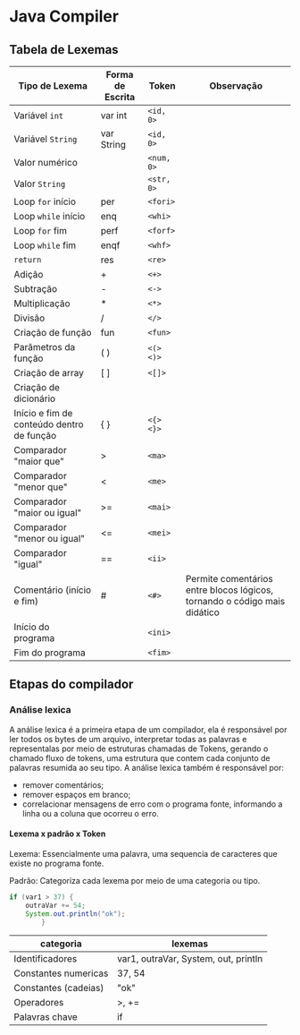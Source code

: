 # Java Compiler
 
## Tabela de Lexemas

| Tipo de Lexema                                | Forma de Escrita | Token       | Observação                                                                 |
|----------------------------------------------|------------------|-------------|----------------------------------------------------------------------------|
| Variável `int`                                | var int          | `<id, 0>`   |                                                                            |
| Variável `String`                             | var String       | `<id, 0>`   |                                                                            |
| Valor numérico                                |                  | `<num, 0>`  |                                                                            |
| Valor `String`                                |                  | `<str, 0>`  |                                                                            |
| Loop `for` início                             | per              | `<fori>`    |                                                                            |
| Loop `while` início                           | enq              | `<whi>`     |                                                                            |
| Loop `for` fim                                | perf             | `<forf>`    |                                                                            |
| Loop `while` fim                              | enqf             | `<whf>`     |                                                                            |
| `return`                                      | res              | `<re>`      |                                                                            |
| Adição                                        | +                | `<+>`       |                                                                            |
| Subtração                                     | -                | `<->`       |                                                                            |
| Multiplicação                                 | *                | `<*>`       |                                                                            |
| Divisão                                       | /                | `</>`       |                                                                            |
| Criação de função                             | fun              | `<fun>`     |                                                                            |
| Parâmetros da função                          | ( )              | `<(>` `<)>` |                                                                            |
| Criação de array                              | [ ]              | `<[]>`      |                                                                            |
| Criação de dicionário                         |                  |             |                                                                            |
| Início e fim de conteúdo dentro de função     | { }              | `<{>` `<}>` |                                                                            |
| Comparador "maior que"                        | >                | `<ma>`      |                                                                            |
| Comparador "menor que"                        | <                | `<me>`      |                                                                            |
| Comparador "maior ou igual"                   | >=               | `<mai>`     |                                                                            |
| Comparador "menor ou igual"                   | <=               | `<mei>`     |                                                                            |
| Comparador "igual"                            | ==               | `<ii>`      |                                                                            |
| Comentário (início e fim)                     | #                | `<#>`       | Permite comentários entre blocos lógicos, tornando o código mais didático |
| Início do programa                            |                  | `<ini>`     |                                                                            |
| Fim do programa                               |                  | `<fim>`     |                                                                            |

## Etapas do compilador

### Análise lexica
A análise lexica é a primeira etapa de um compilador, ela é responsável por ler todos os bytes de um arquivo, interpretar todas as
palavras e representalas por meio de estruturas chamadas de Tokens, gerando o chamado fluxo de tokens, uma estrutura que contem
cada conjunto de palavras resumida ao seu tipo.
A análise lexica também é responsável por:
- remover comentários;
- remover espaços em branco;
- correlacionar mensagens de erro com o programa fonte, informando a linha ou a coluna que ocorreu o erro.

#### Lexema x padrão x Token
Lexema:
Essencialmente uma palavra, uma sequencia de caracteres que existe no programa fonte.

Padrão:
Categoriza cada lexema por meio de uma categoria ou tipo.
````java
if (var1 > 37) {
    outraVar += 54;
    System.out.println("ok");
        }
````

| categoria            | lexemas                              |
|----------------------|--------------------------------------|
| Identificadores      | var1, outraVar, System, out, println |
| Constantes numericas | 37, 54                               |
| Constantes (cadeias) | "ok"                                 |
| Operadores           | >, +=                                |
| Palavras chave       | if                                   |